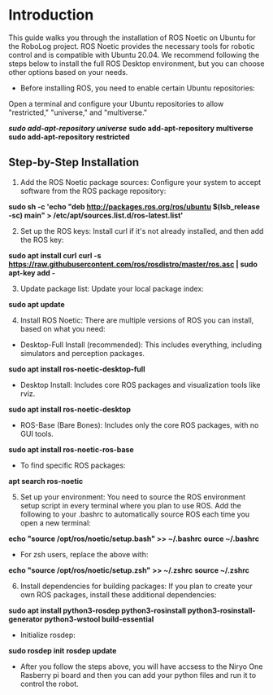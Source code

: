 # Introduction

This guide walks you through the installation of ROS Noetic on Ubuntu for the RoboLog project. ROS Noetic provides the necessary tools for robotic control and is compatible with Ubuntu 20.04. We recommend following the steps below to install the full ROS Desktop environment, but you can choose other options based on your needs.

- Before installing ROS, you need to enable certain Ubuntu repositories:

Open a terminal and configure your Ubuntu repositories to allow "restricted," "universe," and "multiverse."


***sudo add-apt-repository universe***
**sudo add-apt-repository multiverse**
**sudo add-apt-repository restricted**


## Step-by-Step Installation

1. Add the ROS Noetic package sources:
Configure your system to accept software from the ROS package repository:

**sudo sh -c 'echo "deb http://packages.ros.org/ros/ubuntu $(lsb_release -sc) main" > /etc/apt/sources.list.d/ros-latest.list'**

2. Set up the ROS keys:
Install curl if it's not already installed, and then add the ROS key:

**sudo apt install curl**
**curl -s https://raw.githubusercontent.com/ros/rosdistro/master/ros.asc | sudo apt-key add -**


3. Update package list:
Update your local package index:

**sudo apt update**

4. Install ROS Noetic:
There are multiple versions of ROS you can install, based on what you need:

- Desktop-Full Install (recommended): This includes everything, including simulators and perception packages.

**sudo apt install ros-noetic-desktop-full**

- Desktop Install: Includes core ROS packages and visualization tools like rviz.

**sudo apt install ros-noetic-desktop**

- ROS-Base (Bare Bones): Includes only the core ROS packages, with no GUI tools.

**sudo apt install ros-noetic-ros-base**

- To find specific ROS packages:

**apt search ros-noetic**

5. Set up your environment:
You need to source the ROS environment setup script in every terminal where you plan to use ROS. Add the following to your .bashrc to automatically source ROS each time you open a new terminal:


**echo "source /opt/ros/noetic/setup.bash" >> ~/.bashrc**
**ource ~/.bashrc**

- For zsh users, replace the above with:

**echo "source /opt/ros/noetic/setup.zsh" >> ~/.zshrc**
**source ~/.zshrc**

6. Install dependencies for building packages:
If you plan to create your own ROS packages, install these additional dependencies:


**sudo apt install python3-rosdep python3-rosinstall python3-rosinstall-generator python3-wstool build-essential**

- Initialize rosdep:

**sudo rosdep init**
**rosdep update**

- After you follow the steps above, you will have accsess to the Niryo One Rasberry pi board and then you can add your python files and run it to control the robot.

